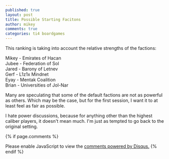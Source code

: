 ```yaml
---
published: true
layout: post
title: Possible Starting Facitons
author: mikey
comments: true
categories: ti4 boardgames
---
```

This ranking is taking into account the relative strengths of the factions:

Mikey - Emirates of Hacan  
Jubee - Federation of Sol  
Jared - Barony of Letnev  
Gerf - L1z1x Mindnet  
Eyay - Mentak Coalition  
Brian - Universities of Jol-Nar

Many are speculating that some of the default factions are not as powerful as others. Which may be the case, but for the first session, I want it to at least feel as fair as possible.

I hate power discussions, because for anything other than the highest caliber players, it doesn't mean much. I'm just as tempted to go back to the original setting.

{% if page.comments %}
<div id="disqus_thread"></div>
<script>

/**
*  RECOMMENDED CONFIGURATION VARIABLES: EDIT AND UNCOMMENT THE SECTION BELOW TO INSERT DYNAMIC VALUES FROM YOUR PLATFORM OR CMS.
*  LEARN WHY DEFINING THESE VARIABLES IS IMPORTANT: https://disqus.com/admin/universalcode/#configuration-variables*/
/*
var disqus_config = function () {
this.page.url = PAGE_URL;  // Replace PAGE_URL with your page's canonical URL variable
this.page.identifier = PAGE_IDENTIFIER; // Replace PAGE_IDENTIFIER with your page's unique identifier variable
};
*/
(function() { // DON'T EDIT BELOW THIS LINE
var d = document, s = d.createElement('script');
s.src = 'https://mikeymischief-github-io.disqus.com/embed.js';
s.setAttribute('data-timestamp', +new Date());
(d.head || d.body).appendChild(s);
})();
</script>
<noscript>Please enable JavaScript to view the <a href="https://disqus.com/?ref_noscript">comments powered by Disqus.</a></noscript>
<script id="dsq-count-scr" src="//mikeymischief-github-io.disqus.com/count.js" async></script>                            
{% endif %}
